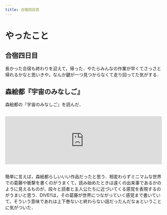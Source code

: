 ```yaml
---
title: 合宿四日目
---
```


# やったこと

## 合宿四日目

長かった合宿も終わりを迎えて，帰った．やたらみんなの作業が早くてさっさと帰れるかなと思いきや，なんか鍵が一つ見つからなくて走り回ってた気がする．

## 森絵都『宇宙のみなしご』

森絵都の『宇宙のみなしご』を読んだ．

<iframe class="hatenablogcard" style="width:100%;height:155px;margin:15px 0;max-width:680px;" title="宇宙のみなしご - amakan books" src="https://hatenablog-parts.com/embed?url=https://amakan.net/works/117560/books/192020" frameborder="0" scrolling="no"></iframe>

簡単に言えば，森絵都らしいいい作品だったと思う．相変わらずミニマムな世界での葛藤や衝撃を書くのがうまくて，読み始めたときは遠くの出来事であるかのように見えるものが，段々と読者と主人公たちに近づいてくる感覚を表現するのがうまいと思う．DIVE!!は，その葛藤が世界につながっていく感覚まで書いていて，そういう意味であれは上下巻ないと終わらない話だったんだなぁということに気がついた．

